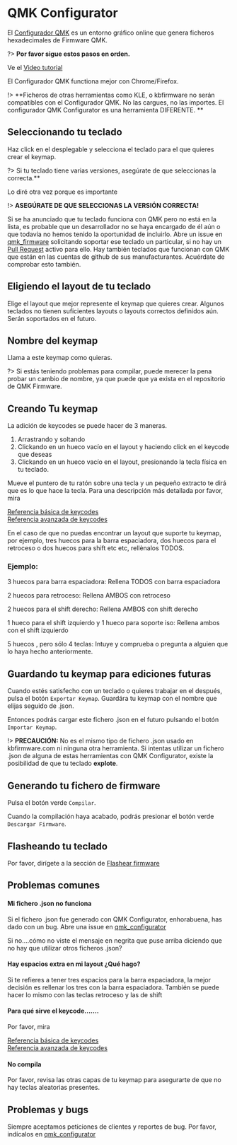 # QMK Configurator

El [Configurador QMK](https://config.qmk.fm) es un entorno gráfico online que genera ficheros hexadecimales de Firmware QMK.  

?> **Por favor sigue estos pasos en orden.**

Ve el [Video tutorial](https://youtu.be/tx54jkRC9ZY)

El Configurador QMK functiona mejor con Chrome/Firefox. 


!> **Ficheros de otras herramientas como KLE, o kbfirmware no serán compatibles con el Configurador QMK. No las cargues, no las importes. El configurador QMK Configurator es una herramienta DIFERENTE. **

## Seleccionando tu teclado

Haz click en el desplegable y selecciona el teclado para el que quieres crear el keymap. 

?> Si tu teclado tiene varias versiones, asegúrate de que seleccionas la correcta.** 

Lo diré otra vez porque es importante

!> **ASEGÚRATE DE QUE SELECCIONAS LA VERSIÓN CORRECTA!**

Si se ha anunciado que tu teclado funciona con QMK pero no está en la lista, es probable que un desarrollador no se haya encargado de él aún o que todavía no hemos tenido la oportunidad de incluirlo. Abre un issue en [qmk_firmware](https://github.com/qmk/qmk_firmware/issues) solicitando soportar ese teclado un particular, si no hay un [Pull Request](https://github.com/qmk/qmk_firmware/pulls?q=is%3Aopen+is%3Apr+label%3Akeyboard) activo para ello. Hay también teclados que funcionan con QMK que están en las cuentas de github de sus manufacturantes. Acuérdate de comprobar esto también. 

## Eligiendo el layout de tu teclado

Elige el layout que mejor represente el keymap que quieres crear. Algunos teclados no tienen suficientes layouts o layouts correctos definidos aún. Serán soportados en el futuro. 

## Nombre del keymap

Llama a este keymap como quieras. 

?> Si estás teniendo problemas para compilar, puede merecer la pena probar un cambio de nombre, ya que puede que ya exista en el repositorio de QMK Firmware.

## Creando Tu keymap

La adición de keycodes se puede hacer de 3 maneras.  
1. Arrastrando y soltando
2. Clickando en un hueco vacío en el layout y haciendo click en el keycode que deseas
3. Clickando en un hueco vacío en el layout, presionando la tecla física en tu teclado. 

Mueve el puntero de tu ratón sobre una tecla y un pequeño extracto te dirá que es lo que hace la tecla. Para una descripción más detallada por favor, mira

[Referencia básica de keycodes](https://docs.qmk.fm/#/keycodes_basic)    
[Referencia avanzada de keycodes](https://docs.qmk.fm/#/feature_advanced_keycodes)    

En el caso de que no puedas encontrar un layout que suporte tu keymap, por ejemplo, tres huecos para la barra espaciadora, dos huecos para el retroceso o dos huecos para shift etc etc, rellènalos TODOS. 

### Ejemplo:

3 huecos para barra espaciadora: Rellena TODOS con barra espaciadora

2 huecos para retroceso: Rellena AMBOS con retroceso

2 huecos para el shift derecho: Rellena AMBOS con shift derecho

1 hueco para el shift izquierdo y 1 hueco para soporte iso: Rellena ambos con el shift izquierdo

5 huecos , pero sólo 4 teclas: Intuye y comprueba o pregunta a alguien que lo haya hecho anteriormente. 

## Guardando tu keymap para ediciones futuras

Cuando estés satisfecho con un teclado o quieres trabajar en el después, pulsa el botón `Exportar Keymap`. Guardára tu keymap con el nombre que elijas seguido de .json. 

Entonces podrás cargar este fichero .json en el futuro pulsando el botón `Importar Keymap`. 

!> **PRECAUCIÓN:** No es el mismo tipo de fichero .json usado en kbfirmware.com ni ninguna otra herramienta. Si intentas utilizar un fichero .json de alguna de estas herramientas con QMK Configurator, existe la posibilidad de que tu teclado **explote**. 

## Generando tu fichero de firmware

Pulsa el botón verde `Compilar`.

Cuando la compilación haya acabado, podrás presionar el botón verde `Descargar Firmware`. 

## Flasheando tu teclado

Por favor, dirígete a la sección de [Flashear firmware](newbs_flashing.md)

## Problemas comunes

#### Mi fichero .json no funciona

Si el fichero .json fue generado con QMK Configurator, enhorabuena, has dado con un bug. Abre una issue en [qmk_configurator](https://github.com/qmk/qmk_configurator/issues)

Si no....cómo no viste el mensaje en negrita que puse arriba diciendo que no hay que utilizar otros ficheros .json? 

#### Hay espacios extra en mi layout ¿Qué hago?

Si te refieres a tener tres espacios para la barra espaciadora, la mejor decisión es rellenar los tres con la barra espaciadora. También se puede hacer lo mismo con las teclas retroceso y las de shift

#### Para qué sirve el keycode.......

Por favor, mira

[Referencia básica de keycodes](https://docs.qmk.fm/#/keycodes_basic)    
[Referencia avanzada de keycodes](https://docs.qmk.fm/#/feature_advanced_keycodes)    

#### No compila

Por favor, revisa las otras capas de tu keymap para asegurarte de que no hay teclas aleatorias presentes. 

## Problemas y bugs

Siempre aceptamos peticiones de clientes y reportes de bug. Por favor, indícalos en [qmk_configurator](https://github.com/qmk/qmk_configurator/issues)
